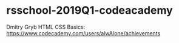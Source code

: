 # rsschool-2019Q1-codeacademy

Dmitry Gryb
HTML CSS Basics: https://www.codecademy.com/users/alwAlone/achievements
